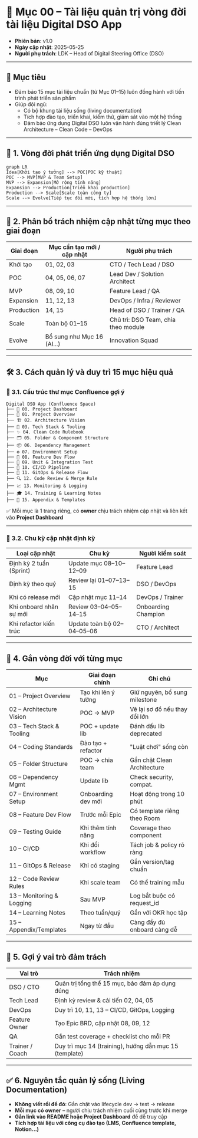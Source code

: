 # 📌 Mục 00 – Tài liệu quản trị vòng đời tài liệu Digital DSO App

- **Phiên bản**: v1.0  
- **Ngày cập nhật**: 2025-05-25  
- **Người phụ trách**: LDK – Head of Digital Steering Office (DSO)

---

## 🎯 Mục tiêu

- Đảm bảo 15 mục tài liệu chuẩn (từ Mục 01–15) luôn đồng hành với tiến trình phát triển sản phẩm  
- Giúp đội ngũ:
  - Có bộ khung tài liệu sống (living documentation)  
  - Tích hợp đào tạo, triển khai, kiểm thử, giám sát vào một hệ thống  
  - Đảm bảo ứng dụng Digital DSO luôn vận hành đúng triết lý Clean Architecture – Clean Code – DevOps  

---

## 🔄 1. Vòng đời phát triển ứng dụng Digital DSO

```mermaid
graph LR
Idea[Khởi tạo ý tưởng] --> POC[POC kỹ thuật]
POC --> MVP[MVP & Team Setup]
MVP --> Expansion[Mở rộng tính năng]
Expansion --> Production[Triển khai production]
Production --> Scale[Scale toàn công ty]
Scale --> Evolve[Tiếp tục đổi mới, tích hợp hệ thống lớn]
````

---

## 🧭 2. Phân bổ trách nhiệm cập nhật từng mục theo giai đoạn

| Giai đoạn  | Mục cần tạo mới / cập nhật | Người phụ trách                     |
| ---------- | -------------------------- | ----------------------------------- |
| Khởi tạo   | 01, 02, 03                 | CTO / Tech Lead / DSO               |
| POC        | 04, 05, 06, 07             | Lead Dev / Solution Architect       |
| MVP        | 08, 09, 10                 | Feature Lead / QA                   |
| Expansion  | 11, 12, 13                 | DevOps / Infra / Reviewer           |
| Production | 14, 15                     | Head of DSO / Trainer / QA          |
| Scale      | Toàn bộ 01–15              | Chủ trì: DSO Team, chia theo module |
| Evolve     | Bổ sung như Mục 16 (AI...) | Innovation Squad                    |

---

## 🛠 3. Cách quản lý và duy trì 15 mục hiệu quả

### 📁 3.1. Cấu trúc thư mục Confluence gợi ý

```plaintext
Digital DSO App (Confluence Space)
├── 🔹 00. Project Dashboard
├── 📘 01. Project Overview
├── 🏗️ 02. Architecture Vision
├── 🧰 03. Tech Stack & Tooling
├── ✨ 04. Clean Code Rulebook
├── 🗂️ 05. Folder & Component Structure
├── 📦 06. Dependency Management
├── ⚙️ 07. Environment Setup
├── 🧩 08. Feature Dev Flow
├── 🧪 09. Unit & Integration Test
├── 🚀 10. CI/CD Pipeline
├── 🚦 11. GitOps & Release Flow
├── 🔍 12. Code Review & Merge Rule
├── 📈 13. Monitoring & Logging
├── 🎓 14. Training & Learning Notes
├── 📎 15. Appendix & Templates
```

✅ Mỗi mục là 1 trang riêng, có **owner** chịu trách nhiệm cập nhật và liên kết vào **Project Dashboard**

---

### 📆 3.2. Chu kỳ cập nhật định kỳ

| Loại cập nhật           | Chu kỳ                     | Người kiểm soát     |
| ----------------------- | -------------------------- | ------------------- |
| Định kỳ 2 tuần (Sprint) | Update mục 08–10–12–09     | Feature Lead        |
| Định kỳ theo quý        | Review lại 01–07–13–15     | DSO / DevOps        |
| Khi có release mới      | Cập nhật mục 11–14         | DevOps / Trainer    |
| Khi onboard nhân sự mới | Review 03–04–05–14–15      | Onboarding Champion |
| Khi refactor kiến trúc  | Update toàn bộ 02–04–05–06 | CTO / Architect     |

---

## 🧩 4. Gắn vòng đời với từng mục

| Mục                       | Giai đoạn chính     | Ghi chú                       |
| ------------------------- | ------------------- | ----------------------------- |
| 01 – Project Overview     | Tạo khi lên ý tưởng | Giữ nguyên, bổ sung milestone |
| 02 – Architecture Vision  | POC → MVP           | Vẽ lại sơ đồ nếu thay đổi lớn |
| 03 – Tech Stack & Tooling | POC + update lib    | Đánh dấu lib deprecated       |
| 04 – Coding Standards     | Đào tạo + refactor  | "Luật chơi" sống còn          |
| 05 – Folder Structure     | POC → chia team     | Gắn chặt Clean Architecture   |
| 06 – Dependency Mgmt      | Update lib          | Check security, compat.       |
| 07 – Environment Setup    | Onboarding dev mới  | Hoạt động trong 10 phút       |
| 08 – Feature Dev Flow     | Trước mỗi Epic      | Có template riêng theo Room   |
| 09 – Testing Guide        | Khi thêm tính năng  | Coverage theo component       |
| 10 – CI/CD                | Khi đổi workflow    | Tách job & policy rõ ràng     |
| 11 – GitOps & Release     | Khi có staging      | Gắn version/tag chuẩn         |
| 12 – Code Review Rules    | Khi scale team      | Có thể training mẫu           |
| 13 – Monitoring & Logging | Sau MVP             | Log bắt buộc có request\_id   |
| 14 – Learning Notes       | Theo tuần/quý       | Gắn với OKR học tập           |
| 15 – Appendix/Templates   | Ngay từ đầu         | Càng đầy đủ onboard càng dễ   |

---

## 📌 5. Gợi ý vai trò đảm trách

| Vai trò         | Trách nhiệm                                            |
| --------------- | ------------------------------------------------------ |
| DSO / CTO       | Quản trị tổng thể 15 mục, bảo đảm áp dụng đúng         |
| Tech Lead       | Định kỳ review & cải tiến 02, 04, 05                   |
| DevOps          | Duy trì 10, 11, 13 – CI/CD, GitOps, Logging            |
| Feature Owner   | Tạo Epic BRD, cập nhật 08, 09, 12                      |
| QA              | Gắn test coverage + checklist cho mỗi PR               |
| Trainer / Coach | Duy trì mục 14 (training), hướng dẫn mục 15 (template) |

---

## ✅ 6. Nguyên tắc quản lý sống (Living Documentation)

* **Không viết rồi để đó**: Gắn chặt vào lifecycle dev → test → release
* **Mỗi mục có owner** – người chịu trách nhiệm cuối cùng trước khi merge
* **Gắn link vào README hoặc Project Dashboard** để dễ truy cập
* **Tích hợp tài liệu với công cụ đào tạo (LMS, Confluence template, Notion...)**

